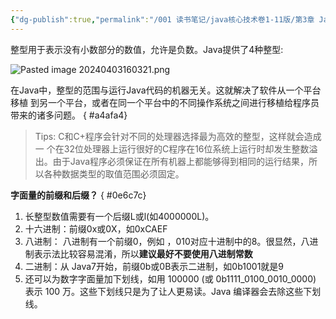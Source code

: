```yaml
---
{"dg-publish":true,"permalink":"/001 读书笔记/java核心技术卷1-11版/第3章 Java的基本程序设计结构/3.3 数据类型/3.3.1 整型/","dgPassFrontmatter":true,"created":"2024-04-03T16:01:59.598+08:00","updated":"2024-06-01T10:41:46.770+08:00"}
---
```


整型用于表示没有小数部分的数值，允许是负数。Java提供了4种整型:

![Pasted image 20240403160321.png](/img/user/$/$Sys999%20Attachment/Pasted%20image%2020240403160321.png)

在Java中，整型的范围与运行Java代码的机器无关。这就解决了软件从一个平台移植 到另一个平台，或者在同一个平台中的不同操作系统之间进行移植给程序员带来的诸多问题。
{ #a4afa4}


> Tips: C和C+程序会针对不同的处理器选择最为高效的整型，这样就会造成一 个在32位处理器上运行很好的C程序在16位系统上运行时却发生整数溢出。由于Java程序必须保证在所有机器上都能够得到相同的运行结果，所以各种数据类型的取值范围必须固定。

**字面量的前缀和后缀？**
{ #0e6c7c}


1. 长整型数值需要有一个后缀L或l(如4000000L)。
2. 十六进制：前缀0x或0X，如0xCAEF
3. 八进制： 八进制有一个前缀0，例如 ，010对应十进制中的8。很显然，八进制表示法比较容易混淆，所以**建议最好不要使用八进制常数**
4. 二进制：从 Java7开始，前缀0b或0B表示二进制，如0b1001就是9
5. 还可以为数字字面量加下划线，如用 100000 (或  0b1111_0100_0010_0000) 表示 100 万。这些下划线只是为了让人更易读。Java 编译器会去除这些下划线。